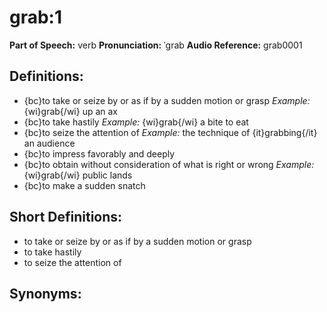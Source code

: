 # grab:1

**Part of Speech:** verb
**Pronunciation:** ˈgrab
**Audio Reference:** grab0001

## Definitions:
- {bc}to take or seize by or as if by a sudden motion or grasp 
  *Example:* {wi}grab{/wi} up an ax
- {bc}to take hastily 
  *Example:* {wi}grab{/wi} a bite to eat
- {bc}to seize the attention of 
  *Example:* the technique of {it}grabbing{/it} an audience
- {bc}to impress favorably and deeply
- {bc}to obtain without consideration of what is right or wrong 
  *Example:* {wi}grab{/wi} public lands
- {bc}to make a sudden snatch

## Short Definitions:
- to take or seize by or as if by a sudden motion or grasp
- to take hastily
- to seize the attention of

## Synonyms:
